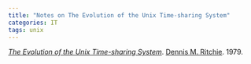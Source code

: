 ```yaml
---
title: "Notes on The Evolution of the Unix Time-sharing System"
categories: IT
tags: unix
---
```


[*The Evolution of the Unix Time-sharing System*](http://www.read.seas.harvard.edu/~kohler/class/aosref/ritchie84evolution.pdf). [Dennis M. Ritchie](https://en.wikipedia.org/wiki/Dennis_Ritchie). 1979.
